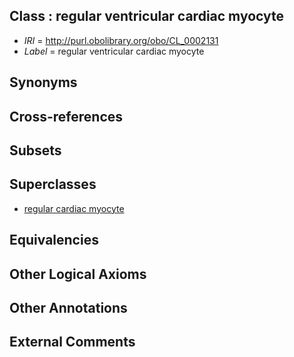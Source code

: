 
## Class : regular ventricular cardiac myocyte

 * *IRI* = http://purl.obolibrary.org/obo/CL_0002131
 * *Label* = regular ventricular cardiac myocyte

## Synonyms


## Cross-references


## Subsets


## Superclasses

 * [regular cardiac myocyte](../../CL/98/CL_0002098.md)

## Equivalencies


## Other Logical Axioms


## Other Annotations


## External Comments

